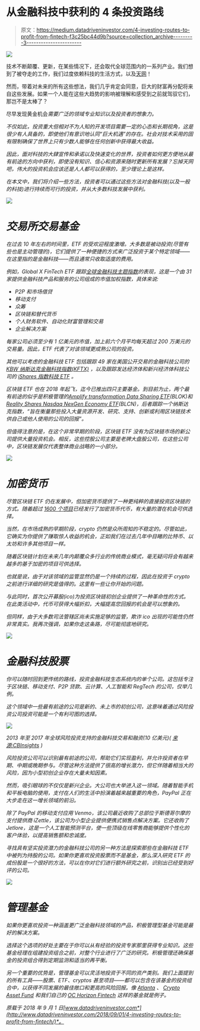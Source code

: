 # 从金融科技中获利的 4 条投资路线

> 原文：<https://medium.datadriveninvestor.com/4-investing-routes-to-profit-from-fintech-f3c25bc44d9b?source=collection_archive---------3----------------------->

![](img/be56a31c65552c1d802e86dde32c2e4d.png)

技术不断颠覆、更新，在某些情况下，还会取代全球范围内的一系列产业。我们想到了被夺走的工作，我们过度依赖科技的生活方式，以及[天网](http://www.datadriveninvestor.com/2018/05/16/could-blockchain-stop-skynet/)！

然而，带着对未来的所有这些想法，我们几乎肯定会同意，巨大的财富再分配将来自这些发展。如果一个人能在这些大趋势的影响被理解和感受到之前就驾驭它们，那岂不是太棒了？

尽早发现黄金机会*需要广泛的领域专业知识以及投资者的想象力。*

*不仅如此，投资重大但相对不为人知的开发项目需要一定的心态和长期视角，这是很少有人具备的，即使他们有意识地认同“巨大机遇”的存在。社会对技术采用的固有限制确保了世界上只有少数人能够在任何创新中获得最大收益。*

*因此，面对科技的大肆宣传和承诺以及快速变化的世界，投资者如何更方便地从最有前途的方向中获利，即使没有知识、信心和资源来随时更新所有发展？忘掉天网吧，伟大的投资机会应该还是人人都可以获得的，至少理论上是这样。*

*在本文中，我们将介绍一些方法，投资者可以通过这些方法对金融科技(以及一般的科技)进行持续而可行的投资，并从大多数科技发展中获利。*

*![](img/8e6022eee3f535a1e59ffd3698840602.png)*

# *交易所交易基金*

*在过去 10 年左右的时间里，ETF 的受欢迎程度激增。大多数是被动投资(尽管有些也是主动管理的)，它们提供了一种便捷的方式来广泛投资于某个特定领域——在这里指的是金融科技——而且通常只收取适度的费用。*

*例如，Global X FinTech ETF 跟踪[全球金融科技主题指数](https://www.indxx.com/indices.php?id=241)的表现，这是一个由 31 家提供金融科技产品和服务的公司组成的市值加权指数，具体来说:*

*   *P2P 和市场借贷*
*   *移动支付*
*   *众筹*
*   *区块链和替代货币*
*   *个人财务软件、自动化财富管理和交易*
*   *企业解决方案*

*每家公司必须至少有 1 亿美元的市值，加上前六个月平均每天超过 200 万美元的交易量。因此，ETF 代表了对该领域更成熟公司的投资。*

*其他可以考虑的金融科技 ETF 包括跟踪 49 家在美国公开交易的金融科技公司的 [KBW 纳斯达克金融科技指数(KFTX)](https://indexes.nasdaqomx.com/Index/Overview/KFTX) ，以及跟踪发达经济体和新兴经济体科技公司的 [iShares 指数科技 ETF](https://www.blackrock.com/investing/products/272532/ishares-exponential-technologies-etf) 。*

*区块链 ETF 也在 2018 年起飞，迄今已推出四只主要基金。到目前为止，两个最有前途的似乎是积极管理的[Amplify transformation Data Sharing ETF](https://www.amplifyetfs.com/blok)(BLOK)和[Reality Shares Nasdaq NexGen Economy ETF](https://www.realityshares.com/app/BLCN)(BLCN)，后者跟踪一个纳斯达克指数，“旨在衡量那些投入大量资源开发、研究、支持、创新或利用区块链技术供自己或他人使用的公司的回报”。*

*但值得注意的是，在这个非常早期的阶段，区块链 ETF 没有为区块链市场的新公司提供大量投资机会。相反，这些控股公司主要是老牌大盘股公司，在这些公司中，区块链发展仅代表整体商业战略的一小部分。*

*![](img/1bacd1cfe1152b14a83d271ab8996f87.png)*

# *加密货币*

*尽管区块链 ETF 仍在发展中，但加密货币提供了一种更纯粹的直接投资区块链的方式。随着超过 [1600 个项目](https://coinmarketcap.com/all/views/all/)已经发行了加密货币代币，有大量的潜在机会可供选择。*

*当然，在市场成熟的早期阶段，crypto 仍然是众所周知的不稳定的。尽管如此，它确实为你提供了赚取惊人收益的机会，正如我们在过去几年中目睹的比特币、以太坊和许多其他项目一样。*

*随着区块链计划在未来几年内颠覆众多行业的传统商业模式，毫无疑问将会有越来越多的基于加密的项目可供选择。*

*也就是说，由于对该领域的监管显然仍是一个持续的过程，因此在投资于 crypto 之前进行详细的研究是值得的。这里有一些让你开始的问题。*

*与此同时，首次公开募股(ico)为投资区块链初创企业提供了一种革命性的方式。在此类活动中，代币可获得大幅折扣，大幅提高您回报的机会是可以想象的。*

*但同样，由于大多数司法管辖区尚未实施足够的监管，欺诈 ico 出现的可能性仍然非常真实。我再次强调，如果你走这条路，尽可能彻底地研究。*

*![](img/5c572d32ec050bc511ba9b6c9cad273e.png)*

# *金融科技股票*

*你可以随时回到更传统的路线，投资金融科技生态系统内的单个公司。这包括专注于区块链、移动支付、P2P 贷款、云计算、人工智能和 RegTech 的公司，仅举几例。*

*这个领域中一些最有前途的公司是新的、未上市的初创公司，这意味着通过风险投资公司投资可能是一个有利可图的选择。*

*![](img/486a87e3dcc26c4d2b1b70f374f6fdb1.png)*

**2013 年至 2017 年全球风险投资支持的金融科技交易和融资(10 亿美元)(* [*来源:CBInsights*](https://www.cbinsights.com/reports/CB-Insights_Fintech-Trends-2018.pdf?utm_campaign=fintech-trends_2018-01&utm_medium=email&_hsenc=p2ANqtz-83egy6EYyYxm-NcLcpU6eVAyO6DnkbIXzwa6dGkBEP4uKJTgNQjjsoCbAPoO9QLYZ-8sJWOfX3IIzOC69c6eYVK0KMoZbOKiSQUQwAadxTiwpKVww&_hsmi=60205492&utm_content=60205492&utm_source=hs_automation&hsCtaTracking=8a06e7dc-ed7d-4266-ae6a-d35d1b3a1d14%7Cc46556a3-b660-4e05-8adf-63c1eaf948c7) *)**

*风险投资公司可以识别最有前途的公司，帮助它们实现盈利，并允许投资者在早期、中期或晚期参与。尽管这种方法提供了很高的增长潜力，但它伴随着相当大的风险，因为小型初创企业存在大量未知因素。*

*然而，吸引眼球的不仅仅是新兴企业。大公司也大举进入这一领域。随着智能手机和平板电脑的使用，支付在人们的生活中扮演着越来越重要的角色，PayPal 正在大步走在这一增长领域的前沿。*

*除了 PayPal 的移动支付应用 Venmo，该公司最近收购了总部位于斯德哥尔摩的支付提供商 iZettle，该公司为小型企业提供便携式销售点解决方案。它还收购了 Jetlore，这是一个人工智能预测平台，使一些顶级在线零售商能够提供个性化的客户体验，以提高销售额和忠诚度。*

*寻找具有坚实投资潜力的金融科技公司的另一种方法是探索那些在金融科技 ETF 中被列为持股的公司。如果你更喜欢投资股票而不是基金，那么深入研究 ETF 的成份股是一个很好的方法，可以在你对它们进行额外研究之前，识别出已经受到好评的公司。*

*![](img/d4ef1340aed193946b80fd9173fdce4a.png)*

# *管理基金*

*如果你更喜欢投资一种涵盖更广泛金融科技领域的产品，积极管理型基金可能是最好的解决方案。*

*选择这个选项的好处主要在于你可以从有经验的投资专家那里获得专业知识。这些基金经理在组建投资组合之前，对整个行业进行了广泛的研究。积极管理还确保基金的投资组合得到定期监测和适当的再平衡。*

*另一个重要的优势是，管理基金可以灵活地投资于不同的资产类别。我们上面提到的所有工具——股票、ETF、cryptos 甚至项目——都可以包含在该基金的投资组合中，以获得不同发展的最佳敞口和更高的风险回报。像 [Atlanta](http://www.altanawealth.com/adcf/) 、 [Crypto Asset Fund](https://www.cryptoassets.fund/) 和我们自己的 [OC Horizon Fintech](http://ochorizon.com/) 这样的基金就是例子。*

**原载于 2018 年 9 月 1 日*[*www.datadriveninvestor.com*](http://www.datadriveninvestor.com/2018/09/01/4-investing-routes-to-profit-from-fintech/)*。**